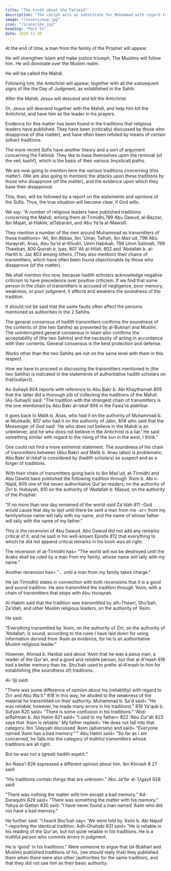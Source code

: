```yaml
---
title: "The truth about the Fatimid"
description: "The caliph acts as substitute for Muhammad with regard to the preservation of Islam and the political leadership of the world"
image: "/covers/muq.jpg"
icon: "/icons/ibn.jpg"
heading: "Part 51"
date: 2019-12-30
---
```



At the end of time, a man from the family of the Prophet will <!-- without fail --> appear. <!--  make his appearance, one who --> 

He will strengthen Islam and make justice triumph. The Muslims will follow him. He will dominate over the Muslim realm. 

He will be called the Mahdi. 

Following him, the Antichrist will appear, together with all the subsequent signs of the the Day of Judgment, as established in <!-- (the sound tradition of) --> the Sahih. 

After the Mahdi, Jesus will descend and kill the Antichrist. 

Or, Jesus will descend together with the Mahdi, and help him kill the Antichrist, and have him as the leader in his prayers.

Evidence for this matter has been found in the traditions that religious leaders have published. They have been (critically) discussed by those who disapprove of (the matter), and have often been refuted by means of certain (other)
traditions. <!-- 788 -->

The more recent Sufis have another theory and a sort of argument concerning the Fatimid. They like to base themselves upon the removal (of the veil, kashf), which is the basis of their various (mystical) paths.

We are now going to mention here the various traditions concerning (this matter). (We are also going to mention) the attacks upon these traditions by those who disapprove (of the matter), and the evidence upon which they base their disapproval. 

This, then, will be followed by a report on the statements and opinions of the Sufis. Thus, the true situation will become clear, if God wills.

We say: "A number of religious leaders have published traditions concerning the Mahdi, among them at-Tirmidhi,789 Abu Dawud, <!-- 790 --> al-Bazzar, <!-- 791 --> Ibn Majah, <!-- 792 --> al-Hakim,<!-- 793 --> atTabarani,<!-- 794 --> and Abu Ya'la al-Mawsill.

<!--  795 --> 
They mention a number of the men around Muhammad as transmitters of these traditions= 'Ali, Ibn Abbas, Ibn 'Umar, Talhah, Ibn Mas'ud, 796 Abu Hurayrah, Anas, Abu Sa'id al-Khudri, <!-- 797 --> Umm Habibah, 798 Umm Salimah, 799 Thawban, 800 Qurrah b. lyas, 801 'Ali al-Hilali, 802 and 'Abdallah b. al-Harith b. Jaz 803 among others. (They also mention) their chains of transmitters, which have often been found objectionable by
those who disapprove (of the matter).

We shall mention this now, because hadith scholars acknowledge negative criticism to have precedence over positive criticism.
If we find that some person in the chain of transmitters is accused of negligence,
poor memory, weakness, or poor judgment, it affects and weakens the soundness of
the tradition. 

It should not be said that the same faults often affect the persons mentioned as authorities in the 2 Sahihs. 

The general consensus of hadith transmitters confirms the soundness of the contents of (the two Sahihs) as presented
by al-Bukhari and Muslim. The uninterrupted general consensus in Islam also
confirms the acceptability of (the two Sahihs) and the necessity of acting in
accordance with their contents. General consensus is the best protection and defense.

Works other than the two Sahihs are not on the same level with them in this respect. 

How we have to proceed in discussing the transmitters mentioned in (the two Sahihs) is indicated in the statements of authoritative hadith scholars on that(subject). 

As-Suhayli 804 reports with reference to Abu Bakr b. Abi Khaythamah 805 that the latter did a thorough job of collecting the traditions of the Mahdi. (As-Suhayli) said: "The tradition with the strangest chain of transmitters is the one
mentioned by Abu Bakr al-Iskaf 806 in the Fawa'id alakhbar. 

It goes back to Malik b. Anas, who had it on the authority of Muhammad b. al-Munkadir, 807 who had it
on the authority of Jabir, 808 who said that the Messenger of God said: 'He who does not believe in the Mahdi is an unbeliever, and he who does not believe in the Antichrist is a liar.' He said something similar with regard to the rising of the sun in
the west, I think." 

One could not find a more extremist statement. The soundness of his chain of transmitters between (Abu Bakr) and Malik b. Anas (also) is problematic. Abu Bakr al-Iskaf is considered by (hadith scholars) as suspect and as
a forger of traditions.

With their chain of transmitters going back to Ibn Mas'ud, at-Tirmidhi and Abu Dawild have published the following tradition through 'Asim b. Abi n-Najid, 809 one of the seven authoritative Qur'an readers, on the authority of Zirr b.
Hubaysh, 810 on the authority of 'Abdallah b. Masud, on the authority of the Prophet:

"If no more than one day remained of the world-said Za'idah 811 -God would cause that day to last until there be sent a man from me -or= from my familywhose name will tally with my name, and the name of whose father will tally with the name of my father."

This is the recension of Abu Dawud. Abu Dawud did not add any remarks critical of it, and he said in his well-known Epistle 812 that everything to which he did not append critical remarks in his book was all right.

The recension of at-Tirmidhi has= "The world will not be destroyed until the Arabs shall be ruled by a man from my family, whose name will tally with my name."

Another recension has= "... until a man from my family takes charge." 

He (at-Tirmidhi) states in connection with both recensions that it is a good and sound tradition. He also transmitted the tradition through 'Asim, with a chain of transmitters that stops with Abu Hurayrah.

Al-Hakim said that the tradition was transmitted by ath-Thawri, <!-- 813 --> Shu'bah,<!--  814 --> Za'idah, and other Muslim religious leaders, on the authority of 'Asim.

He said:

"Everything transmitted by 'Asim, on the authority of Zirr, on the authority of 'Abdallah, is sound, according to the rules I have laid down for using information derived from 'Asim as evidence, for he is an authoritative Muslim religious leader."


However, <!-- 815 --> Ahmad b. Hanbal said about 'Asim that he was a pious man, a reader of the Qur'an, and a good and reliable person, but that al-A'mash 816 had a better memory than he. Shu'bah used to prefer al-A'mash to him for establishing (the soundness of) traditions. 

Al-'Ijli <!-- 817 --> said: 

"There was some difference of opinion about his (reliability) with regard to Zirr and Abu Wa'il." 818 In this way, he alluded
to the weakness of the material he transmitted on their authority. Muhammad b. Sa'd said= "He was reliable; however, he made many errors in his traditions." 819 Ya'qub b. Sufyan 820 said= "There is some confusion in his traditions." 'Abd-arRahman b. Abi Hatim 821 said= "I said to my father= 822 'Abu Zur'ah 823 says that 'Asim is reliable.' My father replied= 'He does not fall into that category. Ibn 'Ulayyah <!-- 824 --> discussed 'Asim (adversely) and said= "Everyone named 'Asim has a bad memory."'" Abu Hatim said= "So far as I am concerned, he falls into the category of truthful transmitters whose traditions are all right. 

But he was not a (great) hadith expert."

An-Nasa'i 826 expressed a different opinion about him. Ibn Khirash 8 27 said:

"His traditions contain things that are unknown." Abu Ja'far al-'Ugayli 828 said:

"There was nothing the matter with him except a bad memory." Ad-Daraqutni 829 said= "There was something the matter with his memory." Yahya al-Qattan 830 said: "I have never found a man named 'Asim who did not have a bad
memory." 

He further said: "I heard Shu'bah say= 'We were told by 'Asim b. Abi Najud' "-reporting the identical tradition. Adh-Dhahabi 831 said= "He is reliable in his reading of the Qur'an, but not quite reliable in his traditions. He is a truthful
person who commits errors in judgment. 

He is 'good' in his traditions." Were someone to argue that (al-Bukhari and Muslim) published traditions of his, (we
should reply that) they published them when there were also other (authorities for the same tradition), and that they did not use him as their basic authority. <!-- And God
knows better. -->
